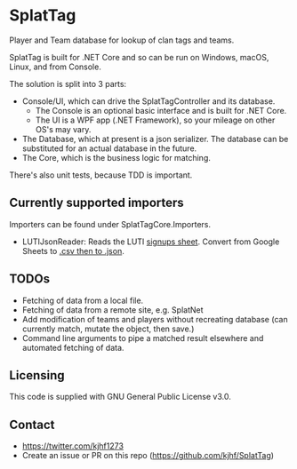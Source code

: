 # SplatTag
Player and Team database for lookup of clan tags and teams.

SplatTag is built for .NET Core and so can be run on Windows, macOS, Linux, and from Console.

The solution is split into 3 parts:
- Console/UI, which can drive the SplatTagController and its database. 
  - The Console is an optional basic interface and is built for .NET Core. 
  - The UI is a WPF app (.NET Framework), so your mileage on other OS's may vary.
- The Database, which at present is a json serializer. The database can be substituted for an actual database in the future.
- The Core, which is the business logic for matching.

There's also unit tests, because TDD is important.

## Currently supported importers
Importers can be found under SplatTagCore.Importers.
- LUTIJsonReader: Reads the LUTI [signups sheet](https://docs.google.com/spreadsheets/d/1C7-iJlJjN3cYWEQE5hq2Y_AG4Meg4DrA5Q_527wfl_o/edit#gid=0). Convert from Google Sheets to [.csv then to .json](https://www.csvjson.com/csv2json).

## TODOs
- Fetching of data from a local file.
- Fetching of data from a remote site, e.g. SplatNet
- Add modification of teams and players without recreating database (can currently match, mutate the object, then save.)
- Command line arguments to pipe a matched result elsewhere and automated fetching of data.

## Licensing
This code is supplied with GNU General Public License v3.0.

## Contact
- https://twitter.com/kjhf1273
- Create an issue or PR on this repo (https://github.com/kjhf/SplatTag)
